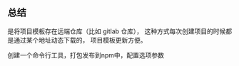 ## 总结
是将项目模板存在远端仓库（比如 gitlab 仓库），
这种方式每次创建项目的时候都是通过某个地址动态下载的，
项目模板更新方便。

创建一个命令行工具，打包发布到npm中，配置选项参数
